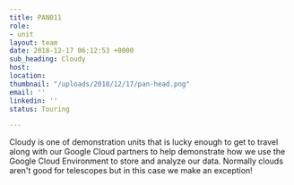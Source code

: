 ```yaml
---
title: PAN011
role:
- unit
layout: team
date: 2018-12-17 06:12:53 +0000
sub_heading: Cloudy
host: 
location: 
thumbnail: "/uploads/2018/12/17/pan-head.png"
email: ''
linkedin: ''
status: Touring

---
```


Cloudy is one of demonstration units that is lucky enough to get to travel along with our Google Cloud partners to help demonstrate how we use the Google Cloud Environment to store and analyze our data. Normally clouds aren't good for telescopes but in this case we make an exception!